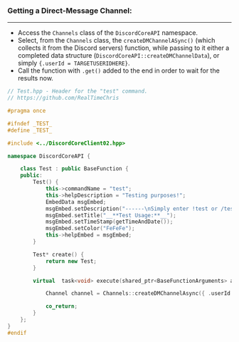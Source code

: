### **Getting a Direct-Message Channel:**
---
- Access the `Channels` class of the `DiscordCoreAPI` namespace.
- Select, from the `Channels` class, the `createDMChannelASync()` (which collects it from the Discord servers) function, while passing to it either a completed data structure (`DiscordCoreAPI::createDMChannelData`), or simply `{.userId = TARGETUSERIDHERE}`.
- Call the function with `.get()` added to the end in order to wait for the results now.

```cpp
// Test.hpp - Header for the "test" command.
// https://github.com/RealTimeChris

#pragma once

#ifndef _TEST_
#define _TEST_

#include <../DiscordCoreClient02.hpp>

namespace DiscordCoreAPI {

	class Test : public BaseFunction {
	public:
		Test() {
			this->commandName = "test";
			this->helpDescription = "Testing purposes!";
			EmbedData msgEmbed;
			msgEmbed.setDescription("------\nSimply enter !test or /test!\n------");
			msgEmbed.setTitle("__**Test Usage:**__");
			msgEmbed.setTimeStamp(getTimeAndDate());
			msgEmbed.setColor("FeFeFe");
			this->helpEmbed = msgEmbed;
		}

		Test* create() {
			return new Test;
		}

		virtual  task<void> execute(shared_ptr<BaseFunctionArguments> args) {

			Channel channel = Channels::createDMChannelAsync({ .userId = args->eventData.getAuthorId() }).get();

			co_return;
		}
	};
}
#endif
```
